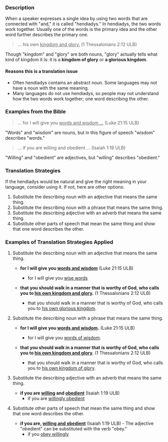 

### Description

When a speaker expresses a single idea by using two words that are connected with "and," it is called "hendiadys." In hendiadys, the two words work together. Usually one of the words is the primary idea and the other word further describes the primary one.

>... his own <u>kingdom and glory.</u> (1 Thessalonians 2:12 ULB)

Though "kingdom" and "glory" are both nouns, "glory" actually tells what kind of kingdom it is: it is a **kingdom of glory** or **a glorious kingdom**.

#### Reasons this is a translation issue

* Often hendiadys contains an abstract noun. Some languages may not have a noun with the same meaning.
* Many languages do not use hendiadys, so people may not understand how the two words work together; one word describing the other.

### Examples from the Bible

>... for I will give you <u>words and wisdom ...</u> (Luke 21:15 ULB)

"Words" and "wisdom" are nouns, but in this figure of speech "wisdom" describes "words."

>... if you are willing and obedient ... (Isaiah 1:19 ULB)

"Willing" and "obedient" are adjectives, but "willing" describes "obedient."

### Translation Strategies

If the hendiadys would be natural and give the right meaning in your language, consider using it. If not, here are other options:

1. Substitute the describing noun with an adjective that means the same thing.
1. Substitute the describing noun with a phrase that means the same thing.
1. Substitute the describing adjective with an adverb that means the same thing.
1. Substitute other parts of speech that mean the same thing and show that one word describes the other.

### Examples of Translation Strategies Applied

1. Substitute the describing noun with an adjective that means the same thing.

    * **for I will give you <u>words and wisdom</u>** (Luke 21:15 ULB)
        * for I will give you <u>wise words</u>

    * **that you should walk in a manner that is worthy of God, who calls you to <u>his own kingdom and glory</u>.**  (1 Thessalonians 2:12 ULB)
        * that you should walk in a manner that is worthy of God, who calls you to <u>his own glorious kingdom</u>.

2. Substitute the describing noun with a phrase that means the same thing.

    * **for I will give you <u>words and wisdom</u>.** (Luke 21:15 ULB)
        * for I will give you <u>words of wisdom</u>.

    * **that you should walk in a manner that is worthy of God, who calls you to <u>his own kingdom and glory</u>.**  (1 Thessalonians 2:12 ULB)
        * that you should walk in a manner that is worthy of God, who calls you to <u>his own kingdom of glory</u>.

3. Substitute the describing adjective with an adverb that means the same thing.

    * **if you are <u>willing</u> and <u>obedient</u>** (Isaiah 1:19 ULB)
        * if you are <u>willingly obedient</u>

4. Substitute other parts of speech that mean the same thing and show that one word describes the other.

    * **if you are, <u>willing and obedient</u>** (Isaiah 1:19 ULB) - The adjective "obedient" can be substituted with the verb "obey."
        * if you <u>obey willingly</u>

